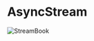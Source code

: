 # AsyncStream

![StreamBook](https://user-images.githubusercontent.com/42372928/218652348-d511a5bb-da13-4002-b6e0-5af0c2805cdf.gif)
